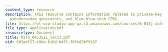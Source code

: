 ```yaml
---
content_type: resource
description: This resource contains information related to private-key cryptography,
  pseudorandom generators, and blum-blum-shub CPRG.
file: https://ol-ocw-studio-app-qa.s3.amazonaws.com/courses/6-045j-automata-computability-and-complexity-spring-2011/8d1aef27e98eb18db47130fe82bf9187_MIT6_045JS11_lec13.pdf
file_type: application/pdf
resourcetype: Document
title: MIT6_045JS11_lec13.pdf
uid: 8d1aef27-e98e-b18d-b471-30fe82bf9187
---
```


